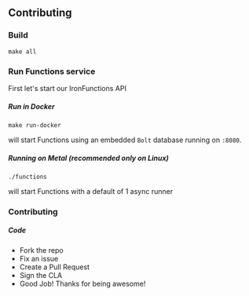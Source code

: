 ## Contributing

### Build

```
make all
```

### Run Functions service

First let's start our IronFunctions API

##### Run in Docker
```
make run-docker
```

will start Functions using an embedded `Bolt` database running on `:8080`. 

##### Running on Metal (recommended only on Linux)

```
./functions
```

will start Functions with a default of 1 async runner

### Contributing

##### Code
* Fork the repo
* Fix an issue
* Create a Pull Request
* Sign the CLA
* Good Job! Thanks for being awesome!
